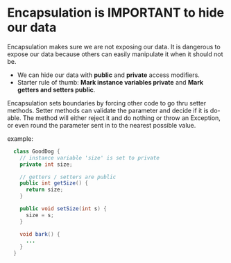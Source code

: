 # Encapsulation is IMPORTANT to hide our data
Encapsulation makes sure we are not exposing our data. It is dangerous to expose our data because others can easily manipulate it when it should not be.

* We can hide our data with **public** and **private** access modifiers.
* Starter rule of thumb: **Mark instance variables private** and **Mark getters and setters public**.

Encapsulation sets boundaries by forcing other code to go thru setter methods. Setter methods can validate the parameter and decide if it is do-able. The method will either reject it and do nothing or throw an Exception, or even round the parameter sent in to the nearest possible value.

example:
```java
  class GoodDog {
    // instance variable 'size' is set to private
    private int size;

    // getters / setters are public
    public int getSize() {
      return size;
    }

    public void setSize(int s) {
      size = s;
    }

    void bark() {
      ...
    }
  }
```
